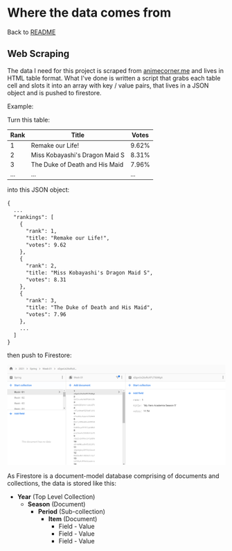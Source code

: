 # Where the data comes from

Back to [README](../README.md)

## Web Scraping

The data I need for this project is scraped from [animecorner.me](https://animecorner.me/category/anime-corner/rankings/) and lives in HTML table format. What I've done is written a script that grabs each table cell and slots it into an array with key / value pairs, that lives in a JSON object and is pushed to firestore.

Example:

Turn this table:

| **Rank** | **Title**                      | **Votes** |
| -------- | ------------------------------ | --------- |
| 1        | Remake our Life!               | 9.62%     |
| 2        | Miss Kobayashi's Dragon Maid S | 8.31%     |
| 3        | The Duke of Death and His Maid | 7.96%     |
| ...      | ...                            | ...       |

into this JSON object:

```
{
  ...
  "rankings": [
    {
      "rank": 1,
      "title: "Remake our Life!",
      "votes": 9.62
    },
    {
      "rank": 2,
      "title: "Miss Kobayashi's Dragon Maid S",
      "votes": 8.31
    },
    {
      "rank": 3,
      "title: "The Duke of Death and His Maid",
      "votes": 7.96
    },
    ...
  ]
}
```

then push to Firestore:

![Firestore screen snip](../assets/img/snips/firestore-snip.png)

As Firestore is a document-model database comprising of documents and collections, the data is stored like this:

- **Year** (Top Level Collection)
  - **Season** (Document)
    - **Period** (Sub-collection)
      - **Item** (Document)
        - Field - Value
        - Field - Value
        - Field - Value
